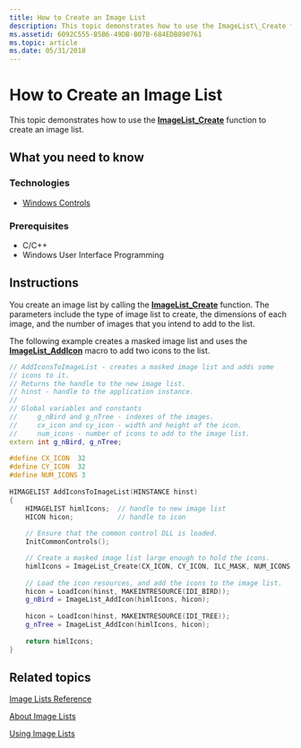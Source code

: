 ```yaml
---
title: How to Create an Image List
description: This topic demonstrates how to use the ImageList\_Create function to create an image list.
ms.assetid: 6092C555-B5B6-49DB-B07B-684EDB890761
ms.topic: article
ms.date: 05/31/2018
---
```


# How to Create an Image List

This topic demonstrates how to use the [**ImageList\_Create**](/windows/desktop/api/Commctrl/nf-commctrl-imagelist_create) function to create an image list.

## What you need to know

### Technologies

-   [Windows Controls](window-controls.md)

### Prerequisites

-   C/C++
-   Windows User Interface Programming

## Instructions


You create an image list by calling the [**ImageList\_Create**](/windows/desktop/api/Commctrl/nf-commctrl-imagelist_create) function. The parameters include the type of image list to create, the dimensions of each image, and the number of images that you intend to add to the list.

The following example creates a masked image list and uses the [**ImageList\_AddIcon**](/windows/desktop/api/Commctrl/nf-commctrl-imagelist_addicon) macro to add two icons to the list.



```C++
// AddIconsToImageList - creates a masked image list and adds some 
// icons to it. 
// Returns the handle to the new image list. 
// hinst - handle to the application instance. 
// 
// Global variables and constants 
//     g_nBird and g_nTree - indexes of the images. 
//     cx_icon and cy_icon - width and height of the icon. 
//     num_icons - number of icons to add to the image list. 
extern int g_nBird, g_nTree; 
 
#define CX_ICON  32 
#define CY_ICON  32 
#define NUM_ICONS 3 
 
HIMAGELIST AddIconsToImageList(HINSTANCE hinst) 
{ 
    HIMAGELIST himlIcons;  // handle to new image list 
    HICON hicon;           // handle to icon 
 
    // Ensure that the common control DLL is loaded. 
    InitCommonControls(); 

    // Create a masked image list large enough to hold the icons. 
    himlIcons = ImageList_Create(CX_ICON, CY_ICON, ILC_MASK, NUM_ICONS, 0); 
 
    // Load the icon resources, and add the icons to the image list. 
    hicon = LoadIcon(hinst, MAKEINTRESOURCE(IDI_BIRD)); 
    g_nBird = ImageList_AddIcon(himlIcons, hicon); 
 
    hicon = LoadIcon(hinst, MAKEINTRESOURCE(IDI_TREE)); 
    g_nTree = ImageList_AddIcon(himlIcons, hicon); 
 
    return himlIcons; 
} 
```



## Related topics

<dl> <dt>

[Image Lists Reference](bumper-image-lists-image-lists-reference.md)
</dt> <dt>

[About Image Lists](image-lists.md)
</dt> <dt>

[Using Image Lists](using-image-lists.md)
</dt> </dl>

 

 




